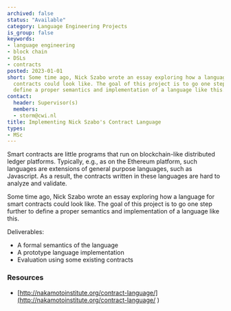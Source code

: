 ```yaml
---
archived: false
status: "Available"
category: Language Engineering Projects
is_group: false
keywords:
- language engineering
- block chain
- DSLs
- contracts
posted: 2023-01-01
short: Some time ago, Nick Szabo wrote an essay exploring how a language for smart
  contracts could look like. The goal of this project is to go one step further to
  define a proper semantics and implementation of a language like this.
contact:
  header: Supervisor(s)
  members:
  - storm@cwi.nl
title: Implementing Nick Szabo's Contract Language
types:
- MSc
---
```


Smart contracts are little programs that run on blockchain-like distributed ledger platforms. Typically, e.g., as on the Ethereum platform, such languages are extensions of general purpose languages, such as Javascript. As a result, the contracts written in these languages are hard to analyze and validate.

Some time ago, Nick Szabo wrote an essay exploring how a language for smart contracts could look like. The goal of this project is to go one step further to define a proper semantics and implementation of a language like this.

Deliverables:

- A formal semantics of the language
- A prototype language implementation
- Evaluation using some existing contracts

### Resources

- [http://nakamotoinstitute.org/contract-language/](http://nakamotoinstitute.org/contract-language/ )
